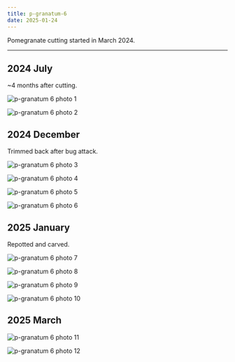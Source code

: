 ```yaml
---
title: p-granatum-6
date: 2025-01-24
---
```


Pomegranate cutting started in March 2024.

---

## 2024 July

~4 months after cutting.

![p-granatum 6 photo 1](/images/grow-logs/p-granatum-6-photo-1.png)

![p-granatum 6 photo 2](/images/grow-logs/p-granatum-6-photo-2.png)

## 2024 December

Trimmed back after bug attack.

![p-granatum 6 photo 3](/images/grow-logs/p-granatum-6-photo-3.jpg)

![p-granatum 6 photo 4](/images/grow-logs/p-granatum-6-photo-4.jpg)

![p-granatum 6 photo 5](/images/grow-logs/p-granatum-6-photo-5.jpg)

![p-granatum 6 photo 6](/images/grow-logs/p-granatum-6-photo-6.jpg)

## 2025 January

Repotted and carved.

![p-granatum 6 photo 7](/images/grow-logs/p-granatum-6-photo-7.jpg)

![p-granatum 6 photo 8](/images/grow-logs/p-granatum-6-photo-8.jpg)

![p-granatum 6 photo 9](/images/grow-logs/p-granatum-6-photo-9.jpg)

![p-granatum 6 photo 10](/images/grow-logs/p-granatum-6-photo-10.jpg)

## 2025 March

![p-granatum 6 photo 11](/images/grow-logs/p-granatum-6-photo-11.jpg)

![p-granatum 6 photo 12](/images/grow-logs/p-granatum-6-photo-12.jpg)
